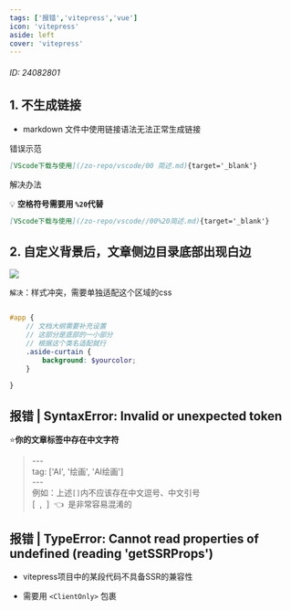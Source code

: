 ```yaml
---
tags: ['报错','vitepress','vue']
icon: 'vitepress'
aside: left
cover: 'vitepress'
---
```


###### ID: 24082801 

<!-- ## 报错 -->

## 1. 不生成链接

- markdown 文件中使用链接语法无法正常生成链接

<Badge type='danger'>错误示范</Badge>

```md
[VScode下载与使用](/zo-repo/vscode/00 简述.md){target='_blank'}
```

<Badge type='tip'>解决办法</Badge>

💡 **空格符号需要用 `%20`代替**

```md
[VScode下载与使用](/zo-repo/vscode//00%20简述.md){target='_blank'}
```

## 2. 自定义背景后，文章侧边目录底部出现白边


![](/image/202408200203.png)




`解决`：样式冲突，需要单独适配这个区域的css

```scss

#app {
    // 文档大纲需要补充设置
    // 这部分是底部的一小部分
    // 根据这个类名适配就行
    .aside-curtain {
        background: $yourcolor;
    }

}


```


## 报错 | SyntaxError: Invalid or unexpected token

⭐**你的文章标签中存在中文字符**  
> \-\-\-  
> tag: ['AI', '绘画', 'AI绘画']  
> \-\-\-  
例如：上述`[]`内不应该存在中文逗号、中文引号   
<Badge type='danger'>[ &nbsp;,&nbsp; ] &nbsp;👈 &nbsp;是非常容易混淆的</Badge>


## 报错 | TypeError: Cannot read properties of undefined (reading 'getSSRProps')

- vitepress项目中的某段代码不具备SSR的兼容性

- 需要用 `<ClientOnly>` 包裹 

